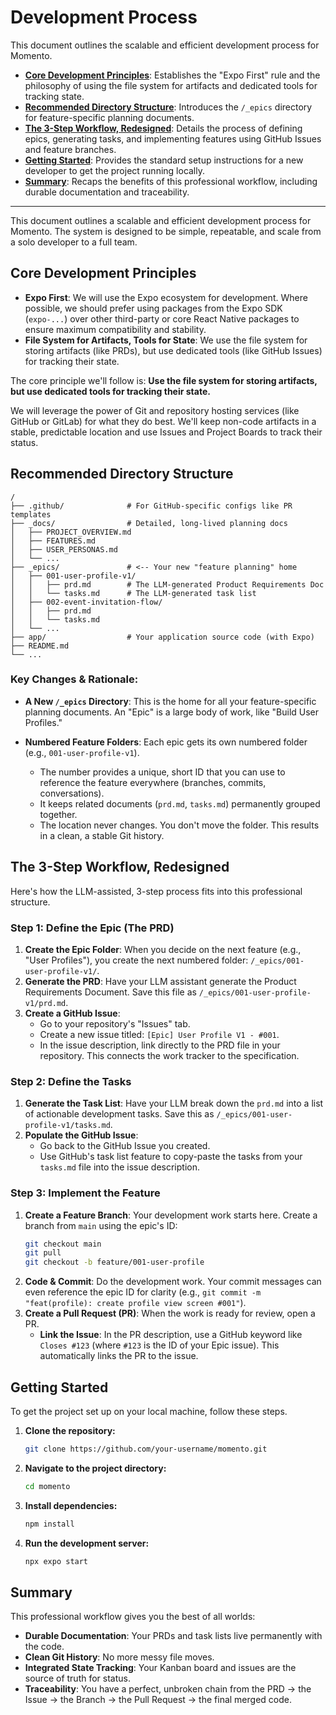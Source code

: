 # Development Process

This document outlines the scalable and efficient development process for Momento.

- **[Core Development Principles](#core-development-principles)**: Establishes the "Expo First" rule and the philosophy of using the file system for artifacts and dedicated tools for tracking state.
- **[Recommended Directory Structure](#recommended-directory-structure)**: Introduces the `/_epics` directory for feature-specific planning documents.
- **[The 3-Step Workflow, Redesigned](#the-3-step-workflow-redesigned)**: Details the process of defining epics, generating tasks, and implementing features using GitHub Issues and feature branches.
- **[Getting Started](#getting-started)**: Provides the standard setup instructions for a new developer to get the project running locally.
- **[Summary](#summary)**: Recaps the benefits of this professional workflow, including durable documentation and traceability.

---

This document outlines a scalable and efficient development process for Momento. The system is designed to be simple, repeatable, and scale from a solo developer to a full team.

## Core Development Principles

- **Expo First**: We will use the Expo ecosystem for development. Where possible, we should prefer using packages from the Expo SDK (`expo-...`) over other third-party or core React Native packages to ensure maximum compatibility and stability.
- **File System for Artifacts, Tools for State**: We use the file system for storing artifacts (like PRDs), but use dedicated tools (like GitHub Issues) for tracking their state.

The core principle we'll follow is: **Use the file system for storing artifacts, but use dedicated tools for tracking their state.**

We will leverage the power of Git and repository hosting services (like GitHub or GitLab) for what they do best. We'll keep non-code artifacts in a stable, predictable location and use Issues and Project Boards to track their status.

## Recommended Directory Structure

```
/
├── .github/              # For GitHub-specific configs like PR templates
├── _docs/                # Detailed, long-lived planning docs
│   ├── PROJECT_OVERVIEW.md
│   ├── FEATURES.md
│   ├── USER_PERSONAS.md
│   └── ...
├── _epics/               # <-- Your new "feature planning" home
│   ├── 001-user-profile-v1/
│   │   ├── prd.md        # The LLM-generated Product Requirements Doc
│   │   └── tasks.md      # The LLM-generated task list
│   ├── 002-event-invitation-flow/
│   │   ├── prd.md
│   │   └── tasks.md
│   └── ...
├── app/                  # Your application source code (with Expo)
├── README.md
└── ...
```

### Key Changes & Rationale:

- **A New `/_epics` Directory**: This is the home for all your feature-specific planning documents. An "Epic" is a large body of work, like "Build User Profiles."

- **Numbered Feature Folders**: Each epic gets its own numbered folder (e.g., `001-user-profile-v1`).
  - The number provides a unique, short ID that you can use to reference the feature everywhere (branches, commits, conversations).
  - It keeps related documents (`prd.md`, `tasks.md`) permanently grouped together.
  - The location never changes. You don't move the folder. This results in a clean, a stable Git history.

## The 3-Step Workflow, Redesigned

Here's how the LLM-assisted, 3-step process fits into this professional structure.

### Step 1: Define the Epic (The PRD)

1.  **Create the Epic Folder**: When you decide on the next feature (e.g., "User Profiles"), you create the next numbered folder: `/_epics/001-user-profile-v1/`.
2.  **Generate the PRD**: Have your LLM assistant generate the Product Requirements Document. Save this file as `/_epics/001-user-profile-v1/prd.md`.
3.  **Create a GitHub Issue**:
    - Go to your repository's "Issues" tab.
    - Create a new issue titled: `[Epic] User Profile V1 - #001`.
    - In the issue description, link directly to the PRD file in your repository. This connects the work tracker to the specification.

### Step 2: Define the Tasks

1.  **Generate the Task List**: Have your LLM break down the `prd.md` into a list of actionable development tasks. Save this as `/_epics/001-user-profile-v1/tasks.md`.
2.  **Populate the GitHub Issue**:
    - Go back to the GitHub Issue you created.
    - Use GitHub's task list feature to copy-paste the tasks from your `tasks.md` file into the issue description.

### Step 3: Implement the Feature

1.  **Create a Feature Branch**: Your development work starts here. Create a branch from `main` using the epic's ID:
    ```bash
    git checkout main
    git pull
    git checkout -b feature/001-user-profile
    ```
2.  **Code & Commit**: Do the development work. Your commit messages can even reference the epic ID for clarity (e.g., `git commit -m "feat(profile): create profile view screen #001"`).
3.  **Create a Pull Request (PR)**: When the work is ready for review, open a PR.
    - **Link the Issue**: In the PR description, use a GitHub keyword like `Closes #123` (where `#123` is the ID of your Epic issue). This automatically links the PR to the issue.

## Getting Started

To get the project set up on your local machine, follow these steps.

1.  **Clone the repository:**

    ```bash
    git clone https://github.com/your-username/momento.git
    ```

2.  **Navigate to the project directory:**

    ```bash
    cd momento
    ```

3.  **Install dependencies:**

    ```bash
    npm install
    ```

4.  **Run the development server:**
    ```bash
    npx expo start
    ```

## Summary

This professional workflow gives you the best of all worlds:

- **Durable Documentation**: Your PRDs and task lists live permanently with the code.
- **Clean Git History**: No more messy file moves.
- **Integrated State Tracking**: Your Kanban board and issues are the source of truth for status.
- **Traceability**: You have a perfect, unbroken chain from the PRD -> the Issue -> the Branch -> the Pull Request -> the final merged code.
